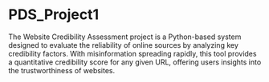 # PDS_Project1
The Website Credibility Assessment project is a Python-based system designed to evaluate the reliability of online sources by analyzing key credibility factors. With misinformation spreading rapidly, this tool provides a quantitative credibility score for any given URL, offering users insights into the trustworthiness of websites.